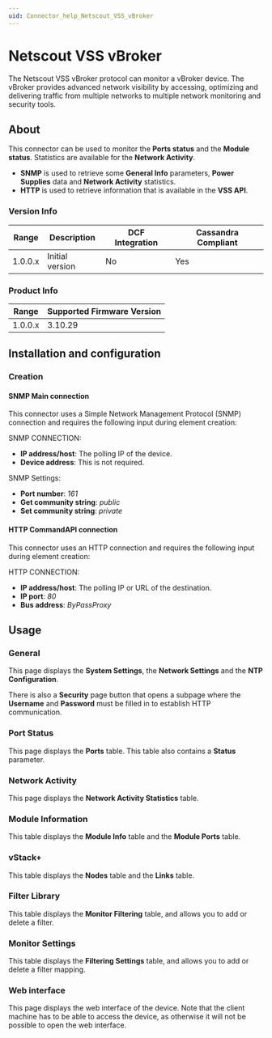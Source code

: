 ```yaml
---
uid: Connector_help_Netscout_VSS_vBroker
---
```


# Netscout VSS vBroker

The Netscout VSS vBroker protocol can monitor a vBroker device. The vBroker provides advanced network visibility by accessing, optimizing and delivering traffic from multiple networks to multiple network monitoring and security tools.

## About

This connector can be used to monitor the **Ports status** and the **Module status**. Statistics are available for the **Network Activity**.

- **SNMP** is used to retrieve some **General Info** parameters, **Power Supplies** data and **Network Activity** statistics.
- **HTTP** is used to retrieve information that is available in the **VSS API**.

### Version Info

| **Range** | **Description** | **DCF Integration** | **Cassandra Compliant** |
|------------------|-----------------|---------------------|-------------------------|
| 1.0.0.x          | Initial version | No                  | Yes                     |

### Product Info

| Range | Supported Firmware Version |
|------------------|-----------------------------|
| 1.0.0.x          | 3.10.29                     |

## Installation and configuration

### Creation

#### SNMP Main connection

This connector uses a Simple Network Management Protocol (SNMP) connection and requires the following input during element creation:

SNMP CONNECTION:

- **IP address/host**: The polling IP of the device.
- **Device address**: This is not required.

SNMP Settings:

- **Port number**: *161*
- **Get community string**: *public*
- **Set community string**: *private*

#### HTTP CommandAPI connection

This connector uses an HTTP connection and requires the following input during element creation:

HTTP CONNECTION:

- **IP address/host**: The polling IP or URL of the destination.
- **IP port**: *80*
- **Bus address**: *ByPassProxy*

## Usage

### General

This page displays the **System Settings**, the **Network Settings** and the **NTP Configuration**.

There is also a **Security** page button that opens a subpage where the **Username** and **Password** must be filled in to establish HTTP communication.

### Port Status

This page displays the **Ports** table. This table also contains a **Status** parameter.

### Network Activity

This page displays the **Network Activity Statistics** table.

### Module Information

This table displays the **Module Info** table and the **Module Ports** table.

### vStack+

This table displays the **Nodes** table and the **Links** table.

### Filter Library

This table displays the **Monitor Filtering** table, and allows you to add or delete a filter.

### Monitor Settings

This table displays the **Filtering Settings** table, and allows you to add or delete a filter mapping.

### Web interface

This page displays the web interface of the device. Note that the client machine has to be able to access the device, as otherwise it will not be possible to open the web interface.

